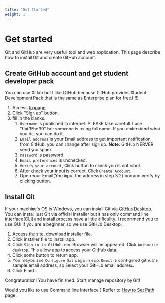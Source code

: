 ```yaml
---
title: "Get Started"
weight: 1
---
```


# Get started

Git and GitHub are very usefull tool and web application. This page describe how to install Git and create GitHub account.

## Create GitHub account and get student developer pack
You can use Gitlab but I like GitHub because GitHub provides Student Development Pack that is the same as Enterprise plan for free.(!!!)

1. Access [toppage](https://github.com/)
2. Click "Sign up" button.
3. fill in the blanks.
   1. `Username` is published to internet. PLEASE take carefull. I use "flat35hd99" but someone is using full name. If you understand what you do, you can do it.
   2. `Email address` is your Email address to get important notification from GitHub. you can change after sign up. **Note**: GitHub NERVER send you spam.
   3. `Password` is password.
   4. `Email preferences` is unchecked.
   5. `Verify your account`, Click button to check you is not robot.
   6. After check your input is correct, Click `Create Account`.
   7. Open your Email(You input the address in step 3.2) box and verify by clicking button.

## Install Git
If your machine's OS is Windows, you can install Git via [GitHub Desktop](https://desktop.github.com/). You can install just Git via [official installer](https://git-scm.com/book/ja/v2/%E4%BD%BF%E3%81%84%E5%A7%8B%E3%82%81%E3%82%8B-Git%E3%81%AE%E3%82%A4%E3%83%B3%E3%82%B9%E3%83%88%E3%83%BC%E3%83%AB) but it has only command line interface(CLI) and install process have a little dificulity. I recommend you to use GUI if you are a beginner, so we use GitHub Desktop.

1. Access [the site](https://desktop.github.com/), download installer file.
2. Click installer file to install app.
3. Click `Sign in to GitHub.com`. Browser will be appeared. Click `Authorize desktop`. This allow app to access your GitHub data.
4. Click some button to return app.
5. You meybe see `Configure Git` page in app. `Email` is configured github's sample email address, so Select your GitHub email address.
6. Click Finish.

Congraturation! You have finished. Start manage repository by Git!

Would you like to use Command line Interface ? Reffer to [How to Set Path](../how_to_set_path) page.